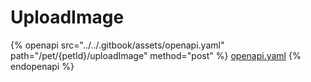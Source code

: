 # UploadImage

{% openapi src="../../.gitbook/assets/openapi.yaml" path="/pet/{petId}/uploadImage" method="post" %}
[openapi.yaml](../../.gitbook/assets/openapi.yaml)
{% endopenapi %}
